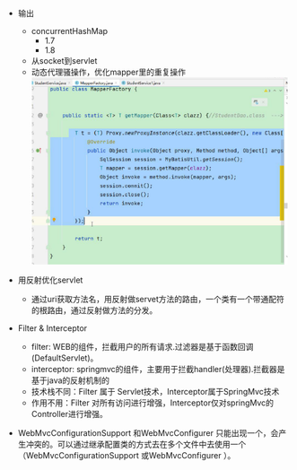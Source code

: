 - 输出
  - concurrentHashMap
    - 1.7
    - 1.8
  - 从socket到servlet
  - 动态代理骚操作，优化mapper里的重复操作
    ![image-20220318100713255](../.image/image-20220318100713255.png)

- 用反射优化servlet
  - 通过uri获取方法名，用反射做servet方法的路由，一个类有一个带通配符的根路由，通过反射做方法的分发。



- Filter & Interceptor
  - filter: WEB的组件，拦截用户的所有请求.过滤器是基于函数回调(DefaultServlet)。
  - interceptor: springmvc的组件，主要用于拦截handler(处理器).拦截器是基于java的反射机制的
  - 技术栈不同：Filter 属于 Servlet技术，Interceptor属于SpringMvc技术
  - 作用不用：Filter 对所有访问进行增强，Interceptor仅对springMvc的Controller进行增强。
- WebMvcConfigurationSupport 和WebMvcConfigurer 只能出现一个，会产生冲突的。可以通过继承配置类的方式去在多个文件中去使用一个（WebMvcConfigurationSupport 或WebMvcConfigurer ）。
